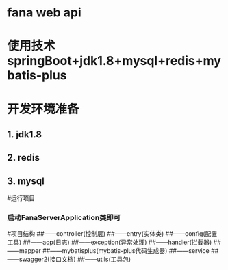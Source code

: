 # fana web api
# 使用技术 springBoot+jdk1.8+mysql+redis+mybatis-plus
# 开发环境准备
## 1. jdk1.8
## 2. redis
## 3. mysql
#运行项目
### 启动FanaServerApplication类即可
#项目结构
##——controller(控制层)
##——entry(实体类)
##——config(配置工具)
##——aop(日志)
##——exception(异常处理)
##——handler(拦截器)
##——mapper
##——mybatisplus(mybatis-plus代码生成器)
##——service
##——swagger2(接口文档)
##——utils(工具包)